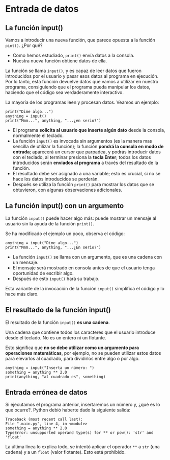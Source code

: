 # Entrada de datos

## La función input()

Vamos a introducir una nueva función, que parece opuesta a la función `pint()`. ¿Por qué?

* Como hemos estudiado, `print()` envía datos a la consola.
* Nuestra nueva función obtiene datos de ella.

La función se llama `input()`, y es capaz de leer datos que fueron introducidos por el usuario y pasar esos datos al programa en ejecución. Por lo tanto, esta función devuelve datos que vamos a utilizar en nuestro programa, consiguiendo que el programa pueda manipular los datos, haciendo que el código sea verdaderamente interactivo.

La mayoría de los programas leen y procesan datos. Veamos un ejemplo:

```
print("Dime algo...")
anything = input()
print("Mmm...", anything, "...¿en serio?")
```

* El programa **solicita al usuario que inserte algún dato** desde la consola, normalmente el teclado.
* La función `input()` es invocada sin argumentos (es la manera mas sencilla de utilizar la función); la función **pondrá la consola en modo de entrada**; aparecerá un cursor que parpadea, y podrás introducir datos con el teclado, al terminar presiona la **tecla Enter**; todos los datos introducidos serán **enviados al programa** a través del resultado de la función.
* El resultado debe ser asignado a una variable; esto es crucial, si no se hace los datos introducidos se perderán.
* Después se utiliza la función `print()` para mostrar los datos que se obtuvieron, con algunas observaciones adicionales.

## La función input() con un argumento

La función `input()` puede hacer algo más: puede mostrar un mensaje al usuario sin la ayuda de la función `print()`.

Se ha modificado el ejemplo un poco, observa el código:

```
anything = input("Dime algo...")
print("Mmm...", anything, "...¿En serio?")
```

* La función `input()` se llama con un argumento, que es una cadena con un mensaje.
* El mensaje será mostrado en consola antes de que el usuario tenga oportunidad de escribir algo.
* Después de esto `input()` hará su trabajo.

Esta variante de la invocación de la función `input()` simplifica el código y lo hace más claro.

## El resultado de la función input()

El resultado de la función `input()` **es una cadena**.

Una cadena que contiene todos los caracteres que el usuario introduce desde el teclado. No es un entero ni un flotante.

Esto significa que **no se debe utilizar como un argumento para operaciones matemáticas**, por ejemplo, no se pueden utilizar estos datos para elevarlos al cuadrado, para dividirlos entre algo o por algo.

```
anything = input("Inserta un número: ")
something = anything ** 2.0
print(anything, "al cuadrado es", something)
```

## Entrada errónea de datos

Si ejecutamos el programa anterior, insertaremos un número y, ¿qué es lo que ocurre?. Python debió haberte dado la siguiente salida:

```
Traceback (most recent call last):
File ".main.py", line 4, in <module>
something = anything ** 2.0
TypeError: unsupported operand type(s) for ** or pow(): 'str' and 'float'
```

La última línea lo explica todo, se intentó aplicar el operador `**` a `str` (una cadena) y a un `float` (valor flotante). Esto está prohibido. 

